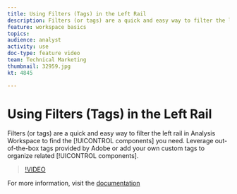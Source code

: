 ```yaml
---
title: Using Filters (Tags) in the Left Rail
description: Filters (or tags) are a quick and easy way to filter the left rail in Analysis Workspace to find the components you need. Leverage out-of-the-box tags provided by Adobe or add your own custom tags to organize related components.
feature: workspace basics
topics: 
audience: analyst
activity: use
doc-type: feature video
team: Technical Marketing
thumbnail: 32959.jpg
kt: 4845

---
```


# Using Filters (Tags) in the Left Rail

Filters (or tags) are a quick and easy way to filter the left rail in Analysis Workspace to find the [!UICONTROL components] you need. Leverage out-of-the-box tags provided by Adobe or add your own custom tags to organize related [!UICONTROL components].

>[!VIDEO](https://video.tv.adobe.com/v/32959/?quality=12)

For more information, visit the [documentation](https://docs.adobe.com/content/help/en/analytics/analyze/analysis-workspace/analysis-workspace-features.html)
